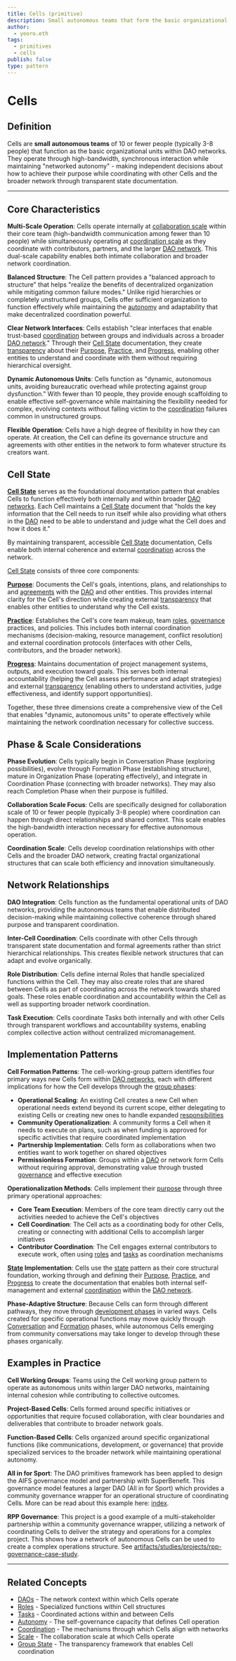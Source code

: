 ```yaml
---
title: Cells (primitive)
description: Small autonomous teams that form the basic organizational units in DAO networks
author:
  - yeoro.eth
tags:
  - primitives
  - cells
publish: false
type: pattern
---
```


# Cells

## Definition

Cells are **small autonomous teams** of 10 or fewer people (typically 3-8 people) that function as the basic organizational units within DAO networks. They operate through high-bandwidth, synchronous interaction while maintaining "networked autonomy" - making independent decisions about how to achieve their purpose while coordinating with other Cells and the broader network through transparent state documentation.

---

## Core Characteristics

**Multi-Scale Operation**: Cells operate internally at [collaboration scale](artifacts/guides/dao-primitives-framework/group-scale/collaboration-scale.md) within their core team (high-bandwidth communication among fewer than 10 people) while simultaneously operating at [coordination scale](artifacts/guides/dao-primitives-framework/group-scale/coordination-scale.md) as they coordinate with contributors, partners, and the larger [DAO network](artifacts/guides/dao-primitives-framework/group-primitives/daos.md). This dual-scale capability enables both intimate collaboration and broader network coordination.

**Balanced Structure**: The Cell pattern provides a "balanced approach to structure" that helps "realize the benefits of decentralized organization while mitigating common failure modes." Unlike rigid hierarchies or completely unstructured groups, Cells offer sufficient organization to function effectively while maintaining the [autonomy](tags/autonomy.md) and adaptability that make decentralized coordination powerful.

**Clear Network Interfaces**: Cells establish "clear interfaces that enable trust-based [coordination](tags/coordination.md) between groups and individuals across a broader [DAO network](artifacts/guides/dao-primitives-framework/group-primitives/daos.md)." Through their [Cell State](artifacts/guides/dao-primitives-framework/group-state.md) documentation, they create [transparency](tags/transparency.md) about their [Purpose](tags/purpose.md), [Practice](tags/practices.md), and [Progress](tags/progress.md), enabling other entities to understand and coordinate with them without requiring hierarchical oversight.

**Dynamic Autonomous Units**: Cells function as "dynamic, autonomous units, avoiding bureaucratic overhead while protecting against group dysfunction." With fewer than 10 people, they provide enough scaffolding to enable effective self-governance while maintaining the flexibility needed for complex, evolving contexts without falling victim to the [coordination](tags/coordination.md) failures common in unstructured groups.

**Flexible Operation**: Cells have a high degree of flexibility in how they can operate. At creation, the Cell can define its governance structure and agreements with other entities in the network to form whatever structure its creators want.

## Cell State

**[Cell State](artifacts/guides/dao-primitives-framework/group-state.md)** serves as the foundational documentation pattern that enables Cells to function effectively both internally and within broader [DAO networks](artifacts/guides/dao-primitives-framework/group-primitives/daos.md). Each Cell maintains a [Cell State](artifacts/guides/dao-primitives-framework/group-state.md) document that "holds the key information that the Cell needs to run itself while also providing what others in the [DAO](artifacts/guides/dao-primitives-framework/group-primitives/daos.md) need to be able to understand and judge what the Cell does and how it does it."

By maintaining transparent, accessible [Cell State](artifacts/guides/dao-primitives-framework/group-state.md) documentation, Cells enable both internal coherence and external [coordination](tags/coordination.md) across the network.

[Cell State](artifacts/guides/dao-primitives-framework/group-state.md) consists of three core components:

**[Purpose](tags/purpose.md)**: Documents the Cell's goals, intentions, plans, and relationships to and [agreements](tags/agreements.md) with the [DAO](artifacts/guides/dao-primitives-framework/group-primitives/daos.md) and other entities. This provides internal clarity for the Cell's direction while creating external [transparency](tags/transparency.md) that enables other entities to understand why the Cell exists.

**[Practice](tags/practices.md)**: Establishes the Cell's core team makeup, team [roles](artifacts/guides/dao-primitives-framework/group-primitives/roles.md), [governance](tags/governance.md) practices, and policies. This includes both internal coordination mechanisms (decision-making, resource management, conflict resolution) and external coordination protocols (interfaces with other Cells, contributors, and the broader network).

**[Progress](tags/progress.md)**: Maintains documentation of project management systems, outputs, and execution toward goals. This serves both internal accountability (helping the Cell assess performance and adapt strategies) and external [transparency](tags/transparency.md) (enabling others to understand activities, judge effectiveness, and identify support opportunities).

Together, these three dimensions create a comprehensive view of the Cell that enables "dynamic, autonomous units" to operate effectively while maintaining the network coordination necessary for collective success.

## Phase & Scale Considerations

**Phase Evolution**: Cells typically begin in Conversation Phase (exploring possibilities), evolve through Formation Phase (establishing structure), mature in Organization Phase (operating effectively), and integrate in Coordination Phase (connecting with broader networks). They may also reach Completion Phase when their purpose is fulfilled.

**Collaboration Scale Focus**: Cells are specifically designed for collaboration scale of 10 or fewer people (typically 3-8 people) where coordination can happen through direct relationships and shared context. This scale enables the high-bandwidth interaction necessary for effective autonomous operation.

**Coordination Scale**: Cells develop coordination relationships with other Cells and the broader DAO network, creating fractal organizational structures that can scale both efficiency and innovation simultaneously.

## Network Relationships

**DAO Integration**: Cells function as the fundamental operational units of DAO networks, providing the autonomous teams that enable distributed decision-making while maintaining collective coherence through shared purpose and transparent coordination.

**Inter-Cell Coordination**: Cells coordinate with other Cells through transparent state documentation and formal agreements rather than strict hierarchical relationships. This creates flexible network structures that can adapt and evolve organically.

**Role Distribution**: Cells define internal Roles that handle specialized functions within the Cell. They may also create roles that are shared between Cells as part of coordinating across the network towards shared goals. These roles enable coordination and accountability within the Cell as well as supporting broader network coordination.

**Task Execution**: Cells coordinate Tasks both internally and with other Cells through transparent workflows and accountability systems, enabling complex collective action without centralized micromanagement.

## Implementation Patterns

**Cell Formation Patterns**: The cell-working-group pattern identifies four primary ways new Cells form within [DAO networks](artifacts/guides/dao-primitives-framework/group-primitives/daos.md), each with different implications for how the Cell develops through the [group phases](artifacts/guides/dao-primitives-framework/group-phase/index.md):

- **Operational Scaling**: An existing Cell creates a new Cell when operational needs extend beyond its current scope, either delegating to existing Cells or creating new ones to handle expanded [responsibilities](tags/responsibilities.md)
- **Community Operationalization**: A community forms a Cell when it needs to execute on plans, such as when funding is approved for specific activities that require coordinated implementation
- **Partnership Implementation**: Cells form as collaborations when two entities want to work together on shared objectives
- **Permissionless Formation**: Groups within a [DAO](artifacts/guides/dao-primitives-framework/group-primitives/daos.md) or network form Cells without requiring approval, demonstrating value through trusted [governance](tags/governance.md) and effective execution

**Operationalization Methods**: Cells implement their [purpose](tags/purpose.md) through three primary operational approaches:

- **Core Team Execution**: Members of the core team directly carry out the activities needed to achieve the Cell's objectives
- **Cell Coordination**: The Cell acts as a coordinating body for other Cells, creating or connecting with additional Cells to accomplish larger initiatives
- **Contributor Coordination**: The Cell engages external contributors to execute work, often using [roles](artifacts/guides/dao-primitives-framework/group-primitives/roles.md) and [tasks](artifacts/guides/dao-primitives-framework/group-primitives/tasks.md) as coordination mechanisms

**[State](artifacts/guides/dao-primitives-framework/group-state.md) Implementation**: Cells use the [state](artifacts/guides/dao-primitives-framework/group-state.md) pattern as their core structural foundation, working through and defining their [Purpose](tags/purpose.md), [Practice](tags/practices.md), and [Progress](tags/progress.md) to create the documentation that enables both internal self-management and external [coordination](tags/coordination.md) within the [DAO network](artifacts/guides/dao-primitives-framework/group-primitives/daos.md).

**Phase-Adaptive Structure**: Because Cells can form through different pathways, they move through [development phases](artifacts/guides/dao-primitives-framework/group-phase/index.md) in varied ways. Cells created for specific operational functions may move quickly through [Conversation](artifacts/guides/dao-primitives-framework/group-phase/conversation-phase.md) and [Formation](artifacts/guides/dao-primitives-framework/group-phase/formation-phase.md) phases, while autonomous Cells emerging from community conversations may take longer to develop through these phases organically.

## Examples in Practice

**Cell Working Groups**: Teams using the Cell working group pattern to operate as autonomous units within larger DAO networks, maintaining internal cohesion while contributing to collective outcomes.

**Project-Based Cells**: Cells formed around specific initiatives or opportunities that require focused collaboration, with clear boundaries and deliverables that contribute to broader network goals.

**Function-Based Cells**: Cells organized around specific organizational functions (like communications, development, or governance) that provide specialized services to the broader network while maintaining operational autonomy.

**All in for Sport**: The DAO primitives framework has been applied to design the AIFS governance model and partnership with SuperBenefit. This governance model features a larger DAO (All in for Sport) which provides a community governance wrapper for an operational structure of coordinating Cells. More can be read about this example here: [index](notes/rpp/rpp-experiments/all-in-for-sport/index.md).

**RPP Governance**: This project is a good example of a multi-stakeholder partnership within a community governance wrapper, utilizing a network of coordinating Cells to deliver the strategy and operations for a complex project. This shows how a network of autonomous Cells can be used to create a complex operations structure. See [artifacts/studies/projects/rpp-governance-case-study](artifacts/studies/projects/rpp-governance-case-study.md).

---

## Related Concepts

- [DAOs](artifacts/guides/dao-primitives-framework/group-primitives/daos.md) - The network context within which Cells operate
- [Roles](artifacts/guides/dao-primitives-framework/group-primitives/roles.md) - Specialized functions within Cell structures
- [Tasks](artifacts/guides/dao-primitives-framework/group-primitives/tasks.md) - Coordinated actions within and between Cells
- [Autonomy](tags/autonomy.md) - The self-governance capacity that defines Cell operation
- [Coordination](tags/coordination.md) - The mechanisms through which Cells align with networks
- [Scale](tags/scale.md) - The collaboration scale at which Cells operate
- [Group State](artifacts/guides/dao-primitives-framework/group-state.md) - The transparency framework that enables Cell coordination